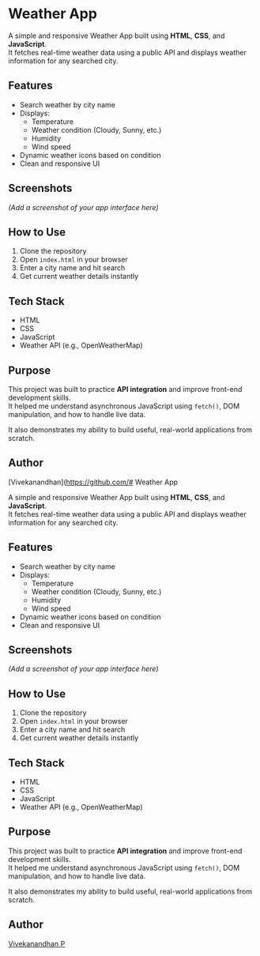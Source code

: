 # Weather App

A simple and responsive Weather App built using **HTML**, **CSS**, and **JavaScript**.  
It fetches real-time weather data using a public API and displays weather information for any searched city.

## Features

- Search weather by city name
- Displays:
  - Temperature
  - Weather condition (Cloudy, Sunny, etc.)
  - Humidity
  - Wind speed
- Dynamic weather icons based on condition
- Clean and responsive UI

## Screenshots
*(Add a screenshot of your app interface here)*

## How to Use

1. Clone the repository
2. Open `index.html` in your browser
3. Enter a city name and hit search
4. Get current weather details instantly

## Tech Stack

- HTML
- CSS
- JavaScript
- Weather API (e.g., OpenWeatherMap)

## Purpose

This project was built to practice **API integration** and improve front-end development skills.  
It helped me understand asynchronous JavaScript using `fetch()`, DOM manipulation, and how to handle live data.

It also demonstrates my ability to build useful, real-world applications from scratch.

## Author

[Vivekanandhan](https://github.com/# Weather App

A simple and responsive Weather App built using **HTML**, **CSS**, and **JavaScript**.  
It fetches real-time weather data using a public API and displays weather information for any searched city.

## Features

- Search weather by city name
- Displays:
  - Temperature
  - Weather condition (Cloudy, Sunny, etc.)
  - Humidity
  - Wind speed
- Dynamic weather icons based on condition
- Clean and responsive UI

## Screenshots
*(Add a screenshot of your app interface here)*

## How to Use

1. Clone the repository
2. Open `index.html` in your browser
3. Enter a city name and hit search
4. Get current weather details instantly

## Tech Stack

- HTML
- CSS
- JavaScript
- Weather API (e.g., OpenWeatherMap)

## Purpose

This project was built to practice **API integration** and improve front-end development skills.  
It helped me understand asynchronous JavaScript using `fetch()`, DOM manipulation, and how to handle live data.

It also demonstrates my ability to build useful, real-world applications from scratch.

## Author

[Vivekanandhan P](https://github.com/Vivekanandhan15)
